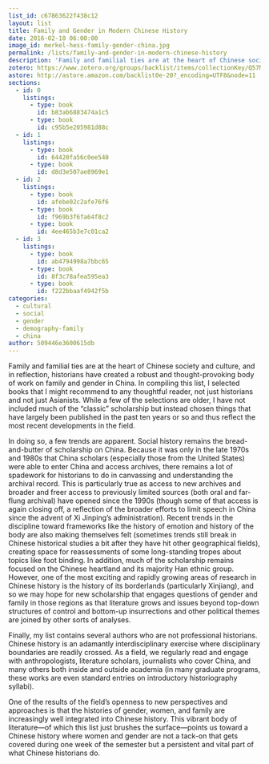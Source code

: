 ```yaml
---
list_id: c67863622f438c12
layout: list
title: Family and Gender in Modern Chinese History
date: 2016-02-10 06:00:00
image_id: merkel-hess-family-gender-china.jpg
permalink: /lists/family-and-gender-in-modern-chinese-history
description: 'Family and familial ties are at the heart of Chinese society and culture, and in reflection, historians have created a robust and thought-provoking body of work on family and gender in China. Social history remains the bread-and-butter of scholarship on China, but recent trends like the history of emotion and history of the body are also making themselves felt. This vibrant literature points us toward a Chinese history where women and gender are a persistent and vital part of what Chinese historians do.'
zotero: https://www.zotero.org/groups/backlist/items/collectionKey/Q57MBZ93
astore: http://astore.amazon.com/backlist0e-20?_encoding=UTF8&node=11
sections: 
  - id: 0
    listings:
      - type: book
        id: b83ab6883474a1c5
      - type: book
        id: c95b5e205981d88c
  - id: 1
    listings:
      - type: book
        id: 64420fa56c0ee540
      - type: book
        id: d8d3e507ae8969e1
  - id: 2
    listings:
      - type: book
        id: afebe02c2afe76f6
      - type: book
        id: f969b3f6fa64f8c2
      - type: book
        id: 4ee465b3e7c01ca2
  - id: 3
    listings:
      - type: book
        id: ab4794998a7bbc65
      - type: book
        id: 8f3c78afea595ea3
      - type: book
        id: f222bbaaf4942f5b
categories:
  - cultural
  - social
  - gender
  - demography-family
  - china
author: 509446e3600615db
---
```

Family and familial ties are at the heart of Chinese society and culture, and in reflection, historians have created a robust and thought-provoking body of work on family and gender in China. In compiling this list, I selected books that I might recommend to any thoughtful reader, not just historians and not just Asianists. While a few of the selections are older, I have not included much of the “classic” scholarship but instead chosen things that have largely been published in the past ten years or so and thus reflect the most recent developments in the field. 

In doing so, a few trends are apparent. Social history remains the bread-and-butter of scholarship on China. Because it was only in the late 1970s and 1980s that China scholars (especially those from the United States) were able to enter China and access archives, there remains a lot of spadework for historians to do in canvassing and understanding the archival record. This is particularly true as access to new archives and broader and freer access to previously limited sources (both oral and far-flung archival) have opened since the 1990s (though some of that access is again closing off, a reflection of the broader efforts to limit speech in China since the advent of Xi Jinping’s administration). Recent trends in the discipline toward frameworks like the history of emotion and history of the body are also making themselves felt (sometimes trends still break in Chinese historical studies a bit after they have hit other geographical fields), creating space for reassessments of some long-standing tropes about topics like foot binding. In addition, much of the scholarship remains focused on the Chinese heartland and its majority Han ethnic group. However, one of the most exciting and rapidly growing areas of research in Chinese history is the history of its borderlands (particularly Xinjiang), and so we may hope for new scholarship that engages questions of gender and family in those regions as that literature grows and issues beyond top-down structures of control and bottom-up insurrections and other political themes are joined by other sorts of analyses. 

Finally, my list contains several authors who are not professional historians. Chinese history is an adamantly interdisciplinary exercise where disciplinary boundaries are readily crossed. As a field, we regularly read and engage with anthropologists, literature scholars, journalists who cover China, and many others both inside and outside academia (in many graduate programs, these works are even standard entries on introductory historiography syllabi). 

One of the results of the field’s openness to new perspectives and approaches is that the histories of gender, women, and family are increasingly well integrated into Chinese history. This vibrant body of literature—of which this list just brushes the surface—points us toward a Chinese history where women and gender are not a tack-on that gets covered during one week of the semester but a persistent and vital part of what Chinese historians do. 
